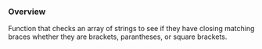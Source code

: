 ### Overview

Function that checks an array of strings to see if they have closing matching braces whether they are brackets, parantheses, or square brackets.
